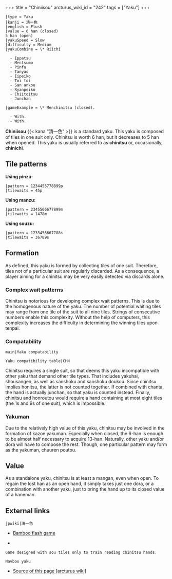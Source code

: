 +++
title = "Chiniisou"
arcturus_wiki_id = "242"
tags = ["Yaku"]
+++

```yaku
|type = Yaku
|kanji = 清一色
|english = Flush
|value = 6 han (closed)
5 han (open)
|yakuSpeed = Slow
|difficulty = Medium
|yakuCombine = \* Riichi

  - Ippatsu
  - Mentsumo
  - Pinfu
  - Tanyao
  - Iipeiko
  - Toi toi
  - San ankou
  - Ryanpeiko
  - Chiitoitsu
  - Junchan

|gameExample = \* Menchinitsu (closed).

  - With.
  - With.

```

**Chiniisou** {{< kana "清一色" >}} is a standard yaku. This yaku is composed of tiles in one suit
only. Chinitsu is worth 6 han, but it decreases to 5 han when opened. This yaku is usually referred
to as **chinitsu** or, occasionally, **chinichi**.

## Tile patterns

**Using pinzu:**

```machi
|pattern = 1234455778899p
|tilewaits = 45p
```

**Using manzu:**

```machi
|pattern = 2345566677899m
|tilewaits = 1478m
```

**Using souzu:**

```machi
|pattern = 1233456667788s
|tilewaits = 36789s
```

## Formation

As defined, this yaku is formed by collecting tiles of one suit. Therefore, tiles not of a
particular suit are regularly discarded. As a consequence, a player aiming for a chinitsu may be
very easily detected via discards alone.

### Complex wait patterns

Chinitsu is notorious for developing complex wait patterns. This is due to the homogenous nature of
the yaku. The number of potential waiting tiles may range from one tile of the suit to all nine
tiles. Strings of consecutive numbers enable this complexity. Without the help of computers, this
complexity increases the difficulty in determining the winning tiles upon tenpai.

### Compatability

`main|Yaku compatability`

`Yaku compatibility table|CHN`

Chinitsu requires a single suit, so that deems this yaku incompatible with other yaku that demand
other tile types. That includes yakuhai, shousangen, as well as sanshoku and sanshoku doukou. Since
chinitsu implies honitsu, the latter is not counted together. If combined with chanta, the hand is
actually junchan, so that yaku is counted instead. Finally, chinitsu and honroutou would require a
hand containing at most eight tiles (the 1s and 9s of one suit), which is impossible.

### Yakuman

Due to the relatively high value of this yaku, chinitsu may be involved in the formation of kazoe
yakuman. Especially when closed, the 6-han is enough to be almost half necessary to acquire 13-han.
Naturally, other yaku and/or dora will have to compose the rest. Though, one particular pattern may
form as the yakuman, chuuren poutou.

## Value

As a standalone yaku, chinitsu is at least a mangan, even when open. To regain the lost han as an
open hand, it simply takes just one dora, or a combination with another yaku, just to bring the hand
up to its closed value of a haneman.

## External links

`jpwiki|清一色`

- [Bamboo flash game](http://www.gamedesign.jp/flash/bamboo/bamboo.html)

<!-- end list -->

-


    Game designed with sou tiles only to train reading chinitsu hands.

`Navbox yaku`

- [Source of this page [arcturus wiki]](http://arcturus.su/wiki/Chiniisou)
